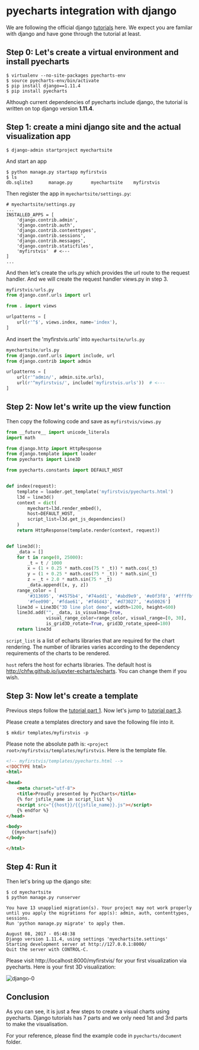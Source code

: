 # pyecharts integration with django

We are following the official django [tutorials](https://docs.djangoproject.com/en/1.11/intro/tutorial01/) here. We expect you are familar with django and have
gone through the tutorial at least.


## Step 0: Let's create a virtual environment and install pyecharts

```shell
$ virtualenv --no-site-packages pyecharts-env
$ source pyecharts-env/bin/activate
$ pip install django==1.11.4
$ pip install pyecharts
```

Although current dependencies of pyecharts include django, the tutorial is written on top django version **1.11.4**.


## Step 1: create a mini django site and the actual visualization app

```shell
$ django-admin startproject myechartsite
```

And start an app

```shell
$ python manage.py startapp myfirstvis
$ ls
db.sqlite3      manage.py       myechartsite    myfirstvis
```

Then register the app in `myechartsite/settings.py`:

```
# myechartsite/settings.py
...
INSTALLED_APPS = [
    'django.contrib.admin',
    'django.contrib.auth',
    'django.contrib.contenttypes',
    'django.contrib.sessions',
    'django.contrib.messages',
    'django.contrib.staticfiles',
    'myfirstvis'  # <---
]
...
```

And then let's create the urls.py which provides the url route to the request handler.
And we will create the request handler views.py in step 3.

```python
myfirstvis/urls.py
from django.conf.urls import url

from . import views

urlpatterns = [
    url(r'^$', views.index, name='index'),
]
```

And insert the 'myfirstvis.urls' into `myechartsite/urls.py`

```python
myechartsite/urls.py
from django.conf.urls import include, url
from django.contrib import admin

urlpatterns = [
    url(r'^admin/', admin.site.urls),
    url(r'^myfirstvis/', include('myfirstvis.urls'))  # <---
]
```

## Step 2: Now let's write up the view function

Then copy the following code and save as `myfirstvis/views.py` 


```python
from __future__ import unicode_literals
import math

from django.http import HttpResponse
from django.template import loader
from pyecharts import Line3D

from pyecharts.constants import DEFAULT_HOST


def index(request):
    template = loader.get_template('myfirstvis/pyecharts.html')
    l3d = line3d()
    context = dict(
        myechart=l3d.render_embed(),
        host=DEFAULT_HOST,
        script_list=l3d.get_js_dependencies()
    )
    return HttpResponse(template.render(context, request))


def line3d():
    _data = []
    for t in range(0, 25000):
        _t = t / 1000
        x = (1 + 0.25 * math.cos(75 * _t)) * math.cos(_t)
        y = (1 + 0.25 * math.cos(75 * _t)) * math.sin(_t)
        z = _t + 2.0 * math.sin(75 * _t)
        _data.append([x, y, z])
    range_color = [
        '#313695', '#4575b4', '#74add1', '#abd9e9', '#e0f3f8', '#ffffbf',
        '#fee090', '#fdae61', '#f46d43', '#d73027', '#a50026']
    line3d = Line3D("3D line plot demo", width=1200, height=600)
    line3d.add("", _data, is_visualmap=True,
               visual_range_color=range_color, visual_range=[0, 30],
               is_grid3D_rotate=True, grid3D_rotate_speed=180)
    return line3d
```

`script_list` is a list of echarts libraries that are required for the chart rendering.
The number of libraries varies according to the dependency requirements of the charts
to be rendered.

`host` refers the host for echarts libraries. The default host is
http://chfw.github.io/jupyter-echarts/echarts. You can change them if you wish.


## Step 3: Now let's create a template

Previous steps follow the [tutorial part 1](https://docs.djangoproject.com/en/1.11/intro/tutorial01/). Now let's jump to [tutorial part 3](https://docs.djangoproject.com/en/1.11/intro/tutorial03/).

Please create a templates directory and save the following file into it.

```shell
$ mkdir templates/myfirstvis -p
```

Please note the absolute path is: `<project root>/myfirstvis/templates/myfirstvis`. Here
is the template file.


```html
<!-- myfirstvis/templates/pyecharts.html -->
<!DOCTYPE html>
<html>

<head>
    <meta charset="utf-8">
    <title>Proudly presented by PycCharts</title>
	{% for jsfile_name in script_list %}
    <script src="{{host}}/{{jsfile_name}}.js"></script>
    {% endfor %}
</head>

<body>
  {{myechart|safe}}
</body>

</html>
```

## Step 4: Run it

Then let's bring up the django site:

```shell
$ cd myechartsite
$ python manage.py runserver

You have 13 unapplied migration(s). Your project may not work properly until you apply the migrations for app(s): admin, auth, contenttypes, sessions.
Run 'python manage.py migrate' to apply them.

August 08, 2017 - 05:48:38
Django version 1.11.4, using settings 'myechartsite.settings'
Starting development server at http://127.0.0.1:8000/
Quit the server with CONTROL-C.
```

Please visit http://localhost:8000/myfirstvis/ for your first visualization via pyecharts. Here is your first 3D visualization:

![django-0](https://github.com/chenjiandongx/pyecharts/blob/master/images/django-0.gif)


## Conclusion

As you can see, it is just a few steps to create a visual charts using pyecharts. Django tutorials has 7 parts and we only need 1st and 3rd parts to
make the visualisation.

For your reference, please find the example code in `pyecharts/document` folder.